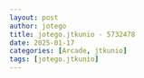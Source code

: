 ```yaml
---
layout: post
author: jotego
title: jotego.jtkunio - 5732478
date: 2025-01-17
categories: [Arcade, jtkunio]
tags: [jotego.jtkunio]
---
```


